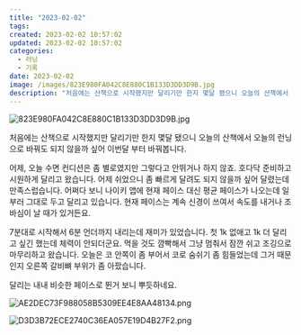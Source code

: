```yaml
---
title: "2023-02-02"
tags:
created: 2023-02-02 10:57:02
updated: 2023-02-02 10:57:02
categories:
  - 러닝
  - 기록
date: 2023-02-02
image: /images/823E980FA042C8E880C1B133D3DD3D9B.jpg
description: "처음에는 산책으로 시작했지만 달리기만 한지 몇달 됐으니 오늘의 산책에서 오늘의 런닝으로 바꿔도 되지 않을까 싶어 이번달 부터 바꿔봅니다. 어제, 오늘 수면 컨디션은 좀 별로였지만 그렇다고 안뛰거나 하지 않죠. 호다닥 준비하고 시원하게 달리고 왔습니다. 어제 쉬었으니 좀 빠르게 달려도 되"
---
```


![823E980FA042C8E880C1B133D3DD3D9B.jpg](/images/823E980FA042C8E880C1B133D3DD3D9B.jpg)
 
 

처음에는 산책으로 시작했지만 달리기만 한지 몇달 됐으니 오늘의 산책에서 오늘의 런닝으로 바꿔도 되지 않을까 싶어 이번달 부터 바꿔봅니다.

어제, 오늘 수면 컨디션은 좀 별로였지만 그렇다고 안뛰거나 하지 않죠. 호다닥 준비하고 시원하게 달리고 왔습니다. 어제 쉬었으니 좀 빠르게 달려도 되지 않을까 싶어 달렸는데 만족스럽습니다. 어쩌다 보니 나이키 앱에 현재 페이스 대신 평균 페이스가 나오는데 일부러 그대로 두고 달리고 있습니다. 현재 페이스는 계속 신경이 쓰여서 속도를 내거나 조바심이 날 때가 있거든요. 

7분대로 시작해서 6분 언더까지 내리는데 재미가 있었습니다. 첫 1k 없애고 1k 더 달리고 싶긴 했는데 체력이 안되더군요. 먹을 것도 깜빡해서 그냥 멈춰서 잠깐 쉬고 조깅으로 마무리하고 왔습니다. 오늘은 코 안쪽이 좀 부어서 코로 숨쉬기 좀 힘들었는데 그거 때문인지 오른쪽 갈비뼈 부위가 좀 아팠습니다.

달리는 내내 비슷한 페이스로 뛴거 보니 뿌듯하네요.

 
 ![AE2DEC73F988058B5309EE4E8AA48134.png](/images/AE2DEC73F988058B5309EE4E8AA48134.png)
 
 

 
 ![D3D3B72ECE2740C36EA057E19D4B27F2.png](/images/D3D3B72ECE2740C36EA057E19D4B27F2.png)
